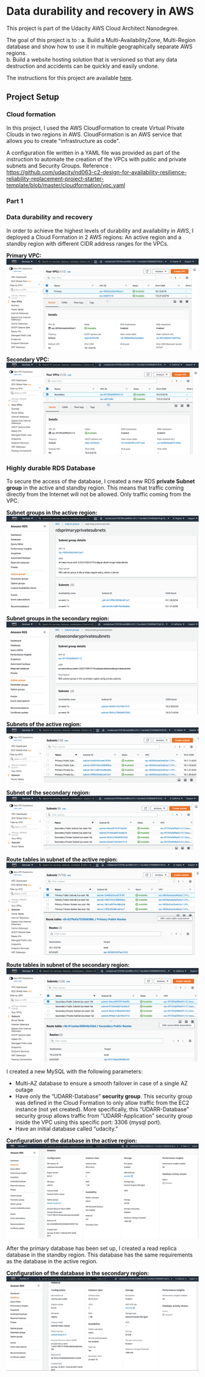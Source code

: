 # Data durability and recovery in AWS

This project is part of the Udacity AWS Cloud Architect Nanodegree.

The goal of this project is to :
a.  Build a Multi-AvailabilityZone, Multi-Region database and show how to use it in multiple geographically separate AWS regions.  
b.  Build a website hosting solution that is versioned so that any data destruction and accidents can be quickly and easily undone.


The instructions for this project are available [here](https://github.com/udacity/nd063-c2-design-for-availability-resilience-reliability-replacement-project-starter-template).

## Project Setup
### Cloud formation
In this project, I used the AWS CloudFormation to create Virtual Private Clouds in two regions in AWS. CloudFormation is an AWS service that allows you to create "infrastructure as code". 

A configuration file written in a YAML file was provided as part of the instruction to automate the creation of the VPCs with public and private subnets and Security Groups. Reference : https://github.com/udacity/nd063-c2-design-for-availability-resilience-reliability-replacement-project-starter-template/blob/master/cloudformation/vpc.yaml

### Part 1

### Data durability and recovery
In order to achieve the highest levels of durability and availability in AWS, I deployed a Cloud Formation in 2 AWS regions: An active region and a standby region with different CIDR address ranges for the VPCs.

**Primary VPC:**
![Primary VPC](screenshots/primary_Vpc.png "Primary VPC")

**Secondary VPC:**
![Secondary VPC](screenshots/secondary_Vpc.png "Secondary VPC")

### Highly durable RDS Database

To secure the access of the database, I created a new RDS **private Subnet group** in the active and standby region. This means that traffic coming directly from the Internet will not be allowed. Only traffic coming from the VPC.

**Subnet groups in the active region:**
![Primary DB subnetgroup](screenshots/primaryDB_subnetgroup.png "Primary DB subnetgroup")

**Subnet groups in the secondary region:**
![Secondary DB subnetgroup](screenshots/secondaryDB_subnetgroup.png "Secondary DB subnetgroup")


**Subnets of the active region:**
![Primary subnets](screenshots/primaryVPC_subnets.png "Primary subnets")

**Subnet of the secondary region:**
![Secondary subnets](screenshots/secondaryVPC_subnets.png "Secondary subnets")


**Route tables in subnet of the active region:**
![Primary subnet routing](screenshots/primary_subnet_routing.png "Primary subnet routing")

**Route tables in subnet of the secondary region:**
![Secondary subnet routing](screenshots/secondary_subnet_routing.png "Secondary subnet routing")

I created a new MySQL with the following parameters:
- Multi-AZ database to ensure a smooth failover in case of a single AZ outage
- Have only the “UDARR-Database” **security group**. This security group was defined in the Cloud Formation to only allow traffic from the EC2 instance (not yet created). More specifically, this “UDARR-Database” security group allows traffic from "UDARR-Application" security group inside the VPC using this specific port: 3306 (mysql port).
- Have an initial database called “udacity.” 

**Configuration of the database in the active region:**
![Primary DB config](screenshots/primaryDB_config.png "Primary DB config")

After the primary database has been set up, I created a read replica database in the standby region. This database has the same requirements as the database in the active region.

**Configuration of the database in the secondary region:**
![Secondary DB config](screenshots/secondaryDB_config.png "Secondary DB config")


